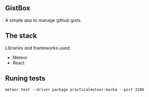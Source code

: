 GistBox
-------

A simple app to manage github gists.

The stack
---------

Libraries and frameworks used:

- Meteor
- React

Runing tests
------------

`meteor test --driver-package practicalmeteor:mocha --port 3100`